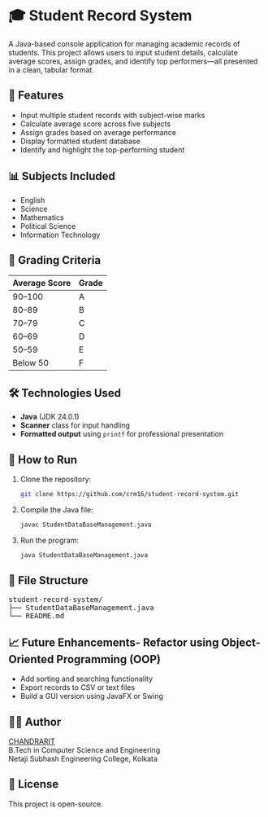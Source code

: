 # 🎓 Student Record System

A Java-based console application for managing academic records of students. This project allows users to input student details, calculate average scores, assign grades, and identify top performers—all presented in a clean, tabular format.

## 📌 Features

- Input multiple student records with subject-wise marks
- Calculate average score across five subjects
- Assign grades based on average performance
- Display formatted student database
- Identify and highlight the top-performing student

## 📊 Subjects Included

- English
- Science
- Mathematics
- Political Science
- Information Technology

## 🧮 Grading Criteria

| Average Score | Grade |
|---------------|-------|
| 90–100        | A     |
| 80–89         | B     |
| 70–79         | C     |
| 60–69         | D     |
| 50–59         | E     |
| Below 50      | F     |

## 🛠️ Technologies Used

- **Java** (JDK 24.0.1)
- **Scanner** class for input handling
- **Formatted output** using `printf` for professional presentation

## 🚀 How to Run

1. Clone the repository:
   ```bash
   git clone https://github.com/crm16/student-record-system.git

2. Compile the Java file:
   ```bash
   javac StudentDataBaseManagement.java
   
4. Run the program:
   ```bash
   java StudentDataBaseManagement.java

## 📂 File Structure
<pre>
student-record-system/  
├── StudentDataBaseManagement.java  
└── README.md  
</pre>  

## 📈 Future Enhancements- Refactor using Object-Oriented Programming (OOP)
- Add sorting and searching functionality
- Export records to CSV or text files
- Build a GUI version using JavaFX or Swing
  
## 🙋‍♂️ Author
[CHANDRARIT](https://github.com/crm16)  
B.Tech in Computer Science and Engineering  
Netaji Subhash Engineering College, Kolkata  

## 📄 License
This project is open-source.
